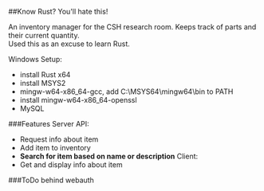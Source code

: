 ##Know Rust? You'll hate this!

An inventory manager for the CSH research room. Keeps track of parts and their current quantity.  
Used this as an excuse to learn Rust.  

Windows Setup:  
 * install Rust x64
 * install MSYS2
  * mingw-w64-x86_64-gcc, add C:\MSYS64\mingw64\bin to PATH
  * install mingw-w64-x86_64-openssl
 * MySQL
 
###Features
Server API:
 * Request info about item
 * Add item to inventory
 * **Search for item based on name or description**
Client:
 * Get and display info about item 
 
###ToDo 
behind webauth  